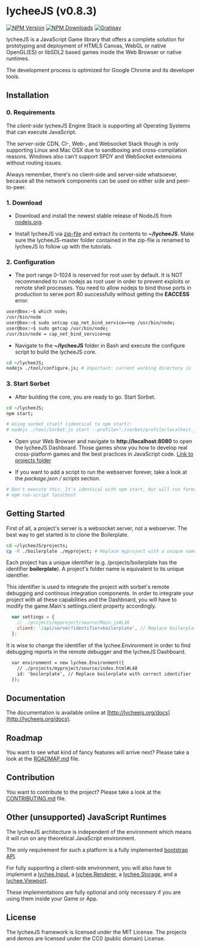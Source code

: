 
# lycheeJS (v0.8.3)

[![NPM Version][npm-image]][npm-url]
[![NPM Downloads][downloads-image]][downloads-url]
[![Gratipay][gratipay-image]][gratipay-url]

[npm-image]: https://img.shields.io/npm/v/lycheejs.svg?style=flat
[npm-url]: https://npmjs.org/package/lycheejs

[downloads-image]: https://img.shields.io/npm/dm/lycheejs.svg?style=flat
[downloads-url]: https://npmjs.org/package/lycheejs

[gratipay-image]: https://img.shields.io/gratipay/martensms.svg?style=flat
[gratipay-url]: https://gratipay.com/martensms/


lycheeJS is a JavaScript Game library that offers a
complete solution for prototyping and deployment
of HTML5 Canvas, WebGL or native OpenGL(ES) or libSDL2
based games inside the Web Browser or native runtimes.

The development process is optimized for Google Chrome
and its developer tools.


## Installation

### 0. Requirements

The *client-side* lycheeJS Engine Stack is supporting
all Operating Systems that can execute JavaScript.

The *server-side* CDN, CI-, Web-, and Websocket Stack though
is only supporting Linux and Mac OSX due to sandboxing and
cross-compilation reasons. Windows also can't support SPDY
and WebSocket extensions without routing issues.

Always remember, there's no client-side and server-side
whatsoever, because all the network components can be used
on either side and peer-to-peer.

### 1. Download

- Download and install the newest stable release of
NodeJS from [nodejs.org](http://nodejs.org).

- Install lycheeJS via [zip-file](https://github.com/LazerUnicorns/lycheeJS/archive/master.zip)
and extract its contents to **~/lycheeJS**.
Make sure the lycheeJS-master folder contained in the
zip-file is renamed to lycheeJS to follow up with the
tutorials.

### 2. Configuration

- The port range 0-1024 is reserved for root user by default.
It is NOT recommended to run nodejs as root user in order to
prevent exploits or remote shell processes. You need to
allow nodejs to bind those ports in production to serve
port 80 successfully without getting the **EACCESS** error.

```bash
user@box:~$ which node;
/usr/bin/node
user@box:~$ sudo setcap cap_net_bind_service=+ep /usr/bin/node;
user@box:~$ sudo getcap /usr/bin/node;
/usr/bin/node = cap_net_bind_service+ep
```

- Navigate to the **~/lycheeJS** folder in Bash and execute
the configure script to build the lycheeJS core.

```bash
cd ~/lycheeJS;
nodejs ./tool/configure.js; # Important: current working directory is lycheeJS root folder
```

### 3. Start Sorbet

- After building the core, you are ready to go. Start Sorbet.

```bash
cd ~/lycheeJS;
npm start;

# Using sorbet itself (identical to npm start):
# nodejs ./tool/Sorbet.js start --profile="./sorbet/profile/localhost.json";
```

- Open your Web Browser and navigate to **http://localhost:8080**
to open the lycheeJS Dashboard. Those games show you how
to develop real cross-platform games and the best practices
in JavaScript code. [Link to projects folder](./projects)

- If you want to add a script to run the webserver forever,
take a look at the *package.json / scripts* section.

```bash
# Don't execute this. It's identical with npm start, but will run forever
# npm run-script localhost
```


## Getting Started

First of all, a project's server is a websocket server, not a webserver.
The best way to get started is to clone the Boilerplate.

```bash
cd ~/lycheeJS/projects;
cp -R ./boilerplate ./myproject; # Replace myproject with a unique name
```

Each project has a unique identifier (e.g. /projects/boilerplate has the
identifier **boilerplate**). A project's folder name is equivalent to
its unique identifier.

This identifier is used to integrate the project with sorbet's remote
debugging and continous integration components. In order to integrate
your project with all these capabilities and the Dashboard, you will
have to modify the game.Main's settings.client property accordingly.

```javascript
  var settings = {
    // ./projects/myproject/source/Main.js#L16
    client: '/api/server?identifier=boilerplate', // Replace boilerplate with correct identifier
  };
```

It is wise to change the identifier of the lychee.Environment
in order to find debugging reports in the remote debugger and the
lycheeJS Dashboard.

```html
  var environment = new lychee.Environment({
    // ./projects/myproject/source/index.html#L48
	id: 'boilerplate', // Replace boilerplate with correct identifier
  });
```


## Documentation

The documentation is available online at [http://lycheejs.org/docs](http://lycheejs.org/docs).


## Roadmap

You want to see what kind of fancy features will arrive next?
Please take a look at the [ROADMAP.md](ROADMAP.md) file.


## Contribution

You want to contribute to the project?
Please take a look at the [CONTRIBUTING.md](CONTRIBUTING.md) file.


## Other (unsupported) JavaScript Runtimes

The lycheeJS architecture is independent of the environment which
means it will run on any theoretical JavaScript environment.

The only requirement for such a platform is a fully implemented
[bootstrap API](http://lycheejs.org/docs/api-bootstrap.html).

For fully supporting a client-side environment, you will also have to implement
a [lychee.Input](http://lycheejs.org/docs/api-lychee-Input.html),
a [lychee.Renderer](http://lycheejs.org/docs/api-lychee-Renderer.html),
a [lychee.Storage](http://lycheejs.org/docs/api-lychee-Storage.html),
and a [lychee.Viewport](http://lycheejs.org/docs/api-lychee-Viewport.html).

These implementations are fully optional and only necessary if you are using
them inside your Game or App.


## License

The lycheeJS framework is licensed under the MIT License.
The projects and demos are licensed under the CC0 (public domain) License.

